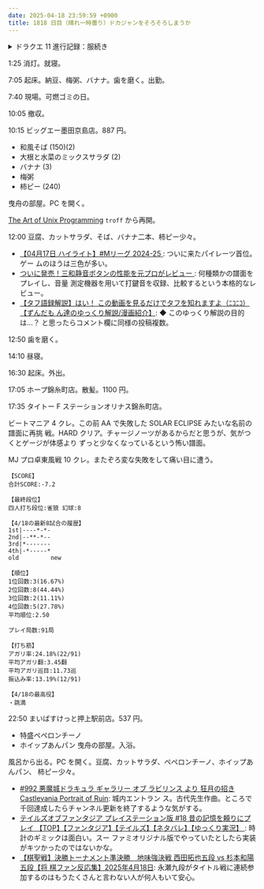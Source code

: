 ```yaml
---
date: 2025-04-18 23:59:59 +0900
title: 1818 日目（晴れ一時曇り）ドカジャンをそろそろしまうか
---
```


<details><summary>ドラクエ 11 進行記録：服続き</summary>
<p>服の鍛冶を再開する前に希少原料を調達する。オーロラの布きれが圧倒的に不足しているのでアイスゴーレム狩り。
しかし効率が悪くなってリーズレットと取引に変える。</p>

<p>せいじゃのはいも必要。フィールドでダークジャミラからぬすむ。</p>
<p>物が揃ったところで鍛冶。</p>
<pre>
トレビアンスーツ 0/+1/+2 done 鍛冶 みかわしそう ラブリーエキス大量補充  
盗賊王のマント 0/+1/+2 done 鍛冶 にじいろの布きれ ミスリルこうせき みかわしそう補充  
エトワールスーツ 0/+1/+2 done 鍛冶 オーロラの布きれ ラブリーエキス補充  
神竜のぶとうぎ 0/+1/+2 done 鍛冶 魔竜のかわ オーロラの布きれ せいじゃのはい補充  
</pre>

<p>次は打ち直すしかない服を買いに行く。グロッタカジノは前回対応済み。</p>
<pre>
たびびとの服 +1 done 在庫 デルカダールキャンプ  
皮のドレス 0/+2 done 在庫 ホムスビ山地キャンプ  
ネコのきぐるみ +1/+2 在庫 ダーハルーネ  
スパンコールドレス +1/+2 在庫 ソルティコカジノ 25000  
ドハデなスーツ +1/+2 在庫 ソルティコ  
バンデッドチェイン +1/+2 在庫 ホムラの里  
無法者のベスト +1/+2 在庫 デルカダール下層  
スターなスーツ +1/+2 在庫 サマディー城下町  
ぶしんのドレス +1/+2 在庫 ドゥルダ郷  
ぶとうぎ 0/+2 在庫 プチャラオ村  
シルクのビスチェ +1/+2 在庫 クレイモラン城下町  
マジカルスカート +1/+2 在庫 クレイモラン城下町  
メタルキングベスト +1/+2 在庫 イシの村 78000  
黒ネコのきぐるみ +1/+2 在庫 52000  スペシャルショッピング  
伝説のメダ女の制服 +1/+2 在庫 52000  スペシャルショッピング  
海賊王のコート +1/+2 在庫 イシの村 40000  
</pre>

<p>弱い服をいくつか打ち直して眠いので今晩は終わる。</p>
</details>

1:25 消灯。就寝。

7:05 起床。納豆、梅粥、バナナ。歯を磨く。出勤。

7:40 現場。可燃ゴミの日。

10:05 撤収。

10:15 ビッグエー墨田京島店。887 円。

* 和風そば (150)(2)
* 大根と水菜のミックスサラダ (2)
* バナナ (3)
* 梅粥
* 柿ピー (240)

曳舟の部屋。PC を開く。

[The Art of Unix Programming][TAOUP] `troff` から再開。

12:00 豆腐、カットサラダ、そば、バナナ二本、柿ピー少々。

* [【04月17日 ハイライト】#Mリーグ 2024-25
  ](https://www.youtube.com/watch?v=oUMWzhykbok): ついに来たパイレーツ首位。ゲー
  ムのほうは三色が多い。
* [ついに発売！三和静音ボタンの性能を元プロがレビュー
  ](https://www.youtube.com/watch?v=U99UxNkaXaI): 何種類かの譜面をプレイし、音量
  測定機器を用いて打鍵音を収録、比較するという本格的なレビュー。
* [【タフ語録解説】はい！ この動画を見るだけでタフを知れますよ（ﾆｺﾆｺ）【ずんだも
  ん達のゆっくり解説/漫画紹介】](https://www.youtube.com/watch?v=RHYZE3J9ZZM): ◆
  このゆっくり解説の目的は…？ と思ったらコメント欄に同様の投稿複数。

12:50 歯を磨く。

14:10 昼寝。

16:30 起床。外出。

17:05 ホープ錦糸町店。散髪。1100 円。

17:35 タイトー F ステーションオリナス錦糸町店。

ビートマニア 4 クレ。この前 AA で失敗した SOLAR ECLIPSE みたいな名前の譜面に再挑
戦。HARD クリア。チャージノーツがあるからだと思うが、気がつくとゲージが体感より
ずっと少なくなっているという怖い譜面。

MJ プロ卓東風戦 10 クレ。またぞろ変な失敗をして痛い目に遭う。

```text
【SCORE】
合計SCORE:-7.2

【最終段位】
四人打ち段位:雀狼 幻球:8

【4/18の最新8試合の履歴】
1st|----*-*-
2nd|--**-*--
3rd|*-------
4th|-*-----*
old         new

【順位】
1位回数:3(16.67%)
2位回数:8(44.44%)
3位回数:2(11.11%)
4位回数:5(27.78%)
平均順位:2.50

プレイ局数:91局

【打ち筋】
アガリ率:24.18%(22/91)
平均アガリ翻:3.45翻
平均アガリ巡目:11.73巡
振込み率:13.19%(12/91)

【4/18の最高役】
・跳満
```

22:50 まいばすけっと押上駅前店。537 円。

* 特盛ペペロンチーノ
* ホイップあんパン
曳舟の部屋。入浴。

風呂から出る。PC を開く。豆腐、カットサラダ、ペペロンチーノ、ホイップあんパン、
柿ピー少々。

* [#992 悪魔城ドラキュラ ギャラリー オブ ラビリンス より 狂月の招き Castlevania
  Portrait of Ruin](https://www.youtube.com/watch?v=OGqGUqz0MXQ): 城内エントラン
  ス。古代先生作曲。ところで千回達成したらチャンネル更新を終了するような気がする。
* [テイルズオブファンタジア プレイステーション版 #18 昔の記憶を頼りにプレイ
  【TOP】【ファンタジア】【テイルズ】【ネタバレ】【ゆっくり実況】
  ](https://www.youtube.com/watch?v=ch6bAR6ZDrI): 時計のギミックは面白い。スー
  ファミオリジナル版でやっていたとしたら実装がキツかったのではないかな。
* [【棋聖戦】決勝トーナメント準決勝　地味強決戦 西田拓也五段 vs 杉本和陽五段【将
  棋ファン反応集】2025年4月18日](https://www.youtube.com/watch?v=BJFu0qvWNAM):
  永瀬九段がタイトル戦に連続参加するのはもうたくさんと言わない人が何人もいて安心。

[TAOUP]: <http://www.catb.org/esr/writings/taoup/html>
